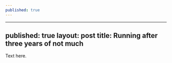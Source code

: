 ```yaml
---
published: true
---
```

---
published: true
layout: post
title: Running after three years of not much
---

Text here.
